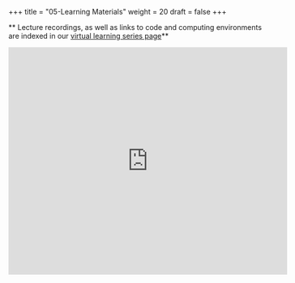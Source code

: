 +++
title = "05-Learning Materials"
weight = 20
draft = false
+++

** Lecture recordings, as well as links to code and computing environments are indexed in our [virtual learning series page](https://kcniconfluence.camh.ca/display/ED/KCNI+School+Virtual+Learning+Series)**

<iframe width="550" height="450" frameborder="0" style="border:0" src="https://www.google.com/maps/embed/v1/place?q=place_id:ChIJRwc978A0K4gRnYJazmtT2Og&key=AIzaSyCarwwzZW_5EE1Jnfn8MV--vjDbqGd9cO8" allowfullscreen></iframe>


